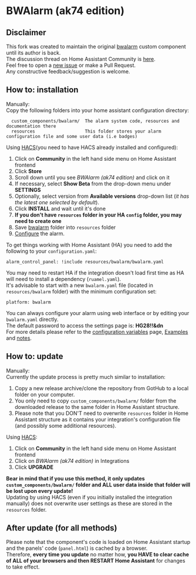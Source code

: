 # BWAlarm (ak74 edition)

## Disclaimer
This fork was created to maintain the original [bwalarm](https://github.com/gazoscalvertos/Hass-Custom-Alarm) custom component until its author is back.  
The discussion thread on Home Assistant Community is [here](https://community.home-assistant.io/t/bwalarm-akasma74-edition/113666).  
Feel free to open a [new issue](https://github.com/akasma74/Hass-Custom-Alarm/issues/new/choose) or make a Pull Request.  
Any constructive feedback/suggestion is welcome.  

## How to: installation
Manually:  
Copy the following folders into your home assistant configuration directory:  
```
  custom_components/bwalarm/  The alarm system code, resources and documentation there
  resources                   This folder stores your alarm configuration file and some user data (i.e badges)
```

Using [HACS](https://github.com/custom-components/hacs)(you need to have HACS already installed and configured):  
1. Click on **Community** in the left hand side menu on Home Assistant frontend
2. Click **Store**
3. Scroll down until you see _BWAlarm (ak74 edition)_ and  click on it
4. If necessary, select **Show Beta** from the drop-down menu under **SETTINGS**
5. Optionally, select version from **Available versions** drop-down list (_it has the latest one selected by default_).
6. Click **INSTALL** and wait until it's done
7. **If you don't have `resources` folder in your HA `config` folder, you may need to create one**
8. Save [bwalarm](resources/) folder into `resources` folder
8. [Configure](https://github.com/akasma74/Hass-Custom-Alarm/blob/master/custom_components/bwalarm/resources/doc/configuration.md) the alarm.

To get things working with Home Assistant (HA) you need to add the following to your `configuration.yaml`:  
```
alarm_control_panel: !include resources/bwalarm/bwalarm.yaml
```
You may need to restart HA if the integration doesn't load first time as HA will need to install a dependency (`ruamel.yaml`).  
It's advisable to start with a new ```bwalarm.yaml``` file (located in ```resources/bwalarm``` folder) with the minimum configuration set:
```
platform: bwalarm
```
You can always configure your alarm using web interface or by editing your ```bwalarm.yaml``` directly.  
The default password to access the settings page is: **HG28!!&dn**  
For more details please refer to the [configuration variables](custom_components/bwalarm/resources/doc/configuration.md) page, [Examples](custom_components/bwalarm/resources/doc/examples.md) and [notes](custom_components/bwalarm/resources/doc/notes.md).  

## How to: update
Manually:  
Currently the update process is pretty much similar to installation:  
1. Copy a new release archive/clone the repository from GotHub to a local folder on your computer.
2. You only need to copy ```custom_components/bwalarm/``` folder from the downloaded release to the same folder in Home Assistant structure.
3. Please note that you DON'T need to overwrite ```resources``` folder in Home Assistant structure as it contains your integration's configuration file (and possibly some additional resources).

Using [HACS](https://github.com/custom-components/hacs):  
1. Click on **Community** in the left hand side menu on Home Assistant frontend
2. Click on _BWAlarm (ak74 edition)_ in Integrations
3. Click **UPGRADE**

**Bear in mind that if you use this method, it only updates ```custom_components/bwalarm/``` folder and **ALL** user data inside that folder will be lost upon every update!**  
Updating by using HACS (even if you initially installed the integration manually) does not overwrite user settings as these are stored in the ```resources``` folder.  

## After update (for all methods)
Please note that the component's code is loaded on Home Assistant startup and the panels' code (```panel.html```) is cached by a browser.  
Therefore, **every time you update** no matter how, **you HAVE to clear cache of ALL of your browsers and then RESTART Home Assistant** for changes to take effect.  
